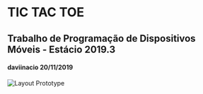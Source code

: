 # TIC TAC TOE
## Trabalho de Programação de Dispositivos Móveis - Estácio 2019.3
#### daviinacio 20/11/2019

![Layout Prototype](/prototype/tictactoe_layout_prototype.gif)